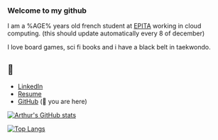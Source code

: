 ### Welcome to my github

I am a %AGE% years old french student at [EPITA](epita.fr) working in cloud computing.
(this should update automatically every 8 of december)

I love board games, sci fi books and i have a black belt in taekwondo.

## 🔗

-   [LinkedIn](https://www.linkedin.com/in/arthur-saint-denis)
-   [Resume](https://artsd.fr)
-   [GitHub](https://github.com/Art-S-D) (📍 you are here)

[![Arthur's GitHub stats](https://github-readme-stats.vercel.app/api?username=art-s-d&count_private=true&theme=dracula&show_icons=true)](https://github.com/anuraghazra/github-readme-stats)

[![Top Langs](https://github-readme-stats.vercel.app/api/top-langs/?username=art-s-d&layout=compact&theme=dracula)](https://github.com/anuraghazra/github-readme-stats)

<!--
**Art-S-D/Art-S-D** is a ✨ _special_ ✨ repository because its `README.md` (this file) appears on your GitHub profile.

Here are some ideas to get you started:

- 🔭 I’m currently working on ...
- 🌱 I’m currently learning ...
- 👯 I’m looking to collaborate on ...
- 🤔 I’m looking for help with ...
- 💬 Ask me about ...
- 📫 How to reach me: ...
- 😄 Pronouns: ...
- ⚡ Fun fact: ...
-->
